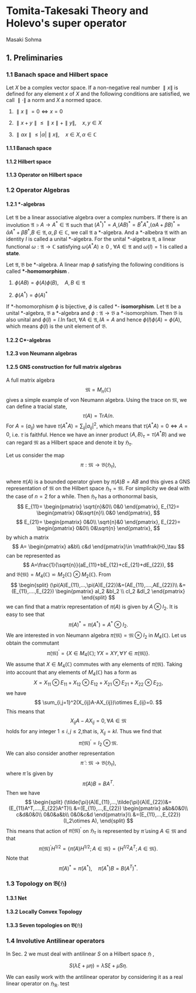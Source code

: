 # Tomita-Takesaki Theory and Holevo's super operator


 Masaki Sohma

## 1. Preliminaries
### 1.1 Banach space and Hilbert space
 Let $X$ be a complex vector space.
If  a non-negative real number $\parallel x\parallel$ is defined for
any element $x$ of $X$ and the following conditions are satisfied,
we call $\parallel \cdot \parallel$ a norm and $X$ a normed space.

1) $\parallel x\parallel =0\Leftrightarrow x=0$

2) $\parallel x+y \parallel\leq \parallel x\parallel +\parallel y\parallel,\quad x,y\in X$

3) $\parallel \alpha x\parallel \leq |\alpha| \parallel x \parallel,\quad x\in X, \alpha \in \mathbb{C}$

#### 1.1.1 Banach space
#### 1.1.2  Hilbert space
#### 1.1.3  Operator on Hilbert space

### 1.2 Operator Algebras
#### 1.2.1 *-algebras


Let $\mathfrak{A}$ be a linear associative algebra over a complex numbers. If there is an involution $\mathfrak{A}\ni A\to A^*\in \mathfrak{A}$ such that $(A^*)^*=A$,$(AB)^*=B^*A^*$,$(\alpha A+\beta B)^*=\bar{\alpha}A^*+\bar{\beta}B^*$,$B\in\mathfrak{A},\alpha,\beta\in \mathbb{C}$,
we call $\mathfrak{A}$ a $\ast$-algebra.
And a $\ast$-albebra $\mathfrak{A}$ with an identity $I$ is called a unital $\ast$-algebra.
For the unital $\ast$-algebra $\mathfrak{A}$,  a linear functional $\omega:\mathfrak{A}\to \mathbb{C}$ satisfying  $\omega (A^{ * } A)\geq 0$ , $\forall A\in \mathfrak{A}$ and $\omega(I)=1$ is called a **state**.

Let $\mathfrak{A},\mathfrak{B}$ be *-algebra. A linear map $\phi$ satisfying the following conditions is called <b> $\ast$-homomorphism </b>.

1. $\phi(AB)=\phi(A)\phi(B),\quad A,B\in\mathfrak{A}$

2. $\phi(A^{\ast} )=\phi(A)^{\ast}$


If $\ast$-homomorphism $\phi$ is bijective, $\phi$ is called
$\ast$- **isomorphism**.
Let $\mathfrak{A}$ be a unital $\ast$-algebra, $\mathfrak{B}$ a $\ast$-algebra and $\phi:\mathfrak{A}\to\mathfrak{B}$
a $\ast$-isomorphism. Then $\mathfrak{B}$ is also unital and
$\phi(I)=I$.In fact, $\forall A\in\mathfrak{A},IA=A$ and hence $\phi(I)\phi(A)=\phi(A)$, which means
$\phi(I)$ is the unit element of $\mathfrak{B}$. 


#### 1.2.2 C*-algebras
#### 1.2.3 von Neumann algebras
#### 1.2.5 GNS construction for full matrix algebras
A full matrix algebra
$$
\mathfrak{M}=M_n(\mathbb{C})
$$
gives a simple example of von Neumann algebra.
Using the trace on $\mathfrak{M}$, we can define a tracial state,
$$
\tau(A)=\mbox{Tr}A/n.
$$
For $A=(a_{ij})$ we have $\tau(A^* A)=\sum_{ij}| a_{ij} |^2$, which means
that $\tau(A^* A)=0\Leftrightarrow A=0$, i.e. $\tau$ is faithful.
Hence we have an inner product $\langle A,B \rangle_\tau=\tau(A^* B)$ and we can regard $\mathfrak{M}$ as a Hilbert space and denote it by  $\mathfrak{H}_\tau$.

Let us consider  the map
$$
\pi:\mathfrak{M}\to\mathfrak{B}(\mathfrak{H}_\tau),
$$  
where $\pi(A)$ is a bounded operator given by $\pi(A)B=AB$ and this gives a GNS representation of $\mathfrak{M}$ on the Hilbert space $\mathfrak{H}_\tau=\mathfrak{M}$. For simplicity we deal with the case of $n=2$ for a while. Then $\mathfrak{H}_\tau$ has a orthonormal basis,
$$
E_{11}=
\begin{pmatrix}
\sqrt{n}&0\\
0&0
\end{pmatrix},
E_{12}=
\begin{pmatrix}
0&\sqrt{n}\\
0&0
\end{pmatrix},
$$
$$
E_{21}=
\begin{pmatrix}
0&0\\
\sqrt{n}&0
\end{pmatrix},
E_{22}=
\begin{pmatrix}
0&0\\
0&\sqrt{n}
\end{pmatrix},
$$
by which a matrix
$$
A=
\begin{pmatrix}
a&b\\
c&d
\end{pmatrix}\in \mathfrak{H}_\tau
$$
can be represented as
$$
A=\frac{1}{\sqrt{n}}(aE_{11}+bE_{12}+cE_{21}+dE_{22}),
$$
and $\mathfrak{B}(\mathfrak{M})=M_4(\mathbb{C})\backsimeq M_2(\mathbb{C})\otimes M_2(\mathbb{C})$.
From
$$
\begin{split}
(\pi(A)E_{11},...,\pi(A)E_{22})&=(AE_{11},....,AE_{22})\\
&=(E_{11},....,E_{22})
\begin{pmatrix}
aI_2 &bI_2  \\
cI_2 &dI_2
\end{pmatrix}
\end{split}
$$
we can find that a matrix representation of $\pi(A)$ is
given by $A\otimes I_2$. It is easy to see that
$$
\pi(A)^*=\pi(A^*)=A^*\otimes I_2.
$$
We are interested in von Neumann algebra $\pi(\mathfrak{M})=\mathfrak{M}\otimes I_2$ in $M_4(\mathbb{C})$.
Let us obtain the commutant
$$
\pi(\mathfrak{M})^{\prime}=\{X\in M_4(\mathbb{C}); YX=XY, \forall Y\in \pi(\mathfrak{M})\}.
$$
We assume that $X\in M_4(\mathbb{C})$
commutes with any elements of $\pi(\mathfrak{M})$.
Taking into account that
any elements of $M_4(\mathbb{C})$ has a form as
$$
X=X_{11}\otimes E_{11}+X_{12}\otimes E_{12}+X_{21}\otimes E_{21}+X_{22}\otimes E_{22},
$$
we have
$$
\sum_{i,j=1}^2(X_{ij}A-AX_{ij})\otimes E_{ij}=0.
$$
This means that
$$
X_{ij}A-AX_{ij}=0, \forall A\in \mathfrak{M}
$$
holds for any integer $1\leq i,j\leq 2$,that is,
$X_{ij}=kI$.
Thus we find that
$$
\pi(\mathfrak{M})^\prime=I_2\otimes \mathfrak{M}.
$$
We can also consider another representation
$$
\tilde{\pi}:\mathfrak{M}\to \mathfrak{B}(\mathfrak{H}_\tau),
$$
where $\tilde{\pi}$ is given by
$$
\tilde{\pi}(A)B=BA^T.
$$
Then we have
$$
\begin{split}
(\tilde{\pi}(A)E_{11},...,\tilde{\pi}(A)E_{22})&=(E_{11}A^T,....,E_{22}A^T)\\
&=(E_{11},...,E_{22})
\begin{pmatrix}
a&b&0&0\\
c&d&0&0\\
0&0&a&b\\
0&0&c&d
\end{pmatrix}\\
&=(E_{11},...,E_{22})(I_2\otimes A),
\end{split}
$$
This means that action of $\pi(\mathfrak{M})^{\prime}$  on $\mathfrak{H}_\tau$ is represented
by $\tilde{\pi}$ using $A\in\mathfrak{M}$ and that
$$
\pi(\mathfrak{M})^{\prime}H^{1/2}=\{\tilde{\pi}(A)H^{1/2};A\in \mathfrak{M}\}=\{H^{1/2}A^T;A\in \mathfrak{M}\}.
$$
Note that
$$
\tilde{\pi}(A)^*=\tilde{\pi}(A^*),\quad
\tilde{\pi}(A^*)B=B(A^T)^*.
$$

### 1.3 Topology on $\mathfrak{B}(\mathfrak{H})$
#### 1.3.1 Net
#### 1.3.2 Locally Convex Topology
#### 1.3.3 Seven topologies on $\mathfrak{B}(\mathfrak{H})$

### 1.4 Involutive Antilinear operators
In Sec. 2 we must deal with antilinear $S$ on a Hilbert space $\mathfrak{H}$ ,

$$
S(\lambda \xi +\mu \eta)=\bar{\lambda}S\xi+\bar{\mu}S\eta.
$$



We can easily work with the antilinear operator by considering it as a real linear operator on $\mathfrak{H}_\mathbb{R}$.
test
